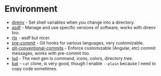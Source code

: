 # Environment

- [direnv](https://direnv.net/) - Set shell variables when you change into a directory.
- [asdf](https://asdf-vm.com/) - Manage and use specific versions of software, works with direnv too.
- [rtx](https://github.com/jdxcode/rtx) - asdf but nicer.
- [pre-commit](https://pre-commit.com/) - Git hooks for various languages, very customizable.
- [git-conventional-commits](https://github.com/qoomon/git-conventional-commits) - Enforce customizable (Angular, etc) commit messages, works with pre-commit too.
- [lsd](https://github.com/lsd-rs/lsd) - The next gen ls command, icons, colors, directory tree.
- [bat](https://github.com/sharkdp/bat) - `cat` clone, is very good, though I enable `--plain` because I need to copy code sometimes.
